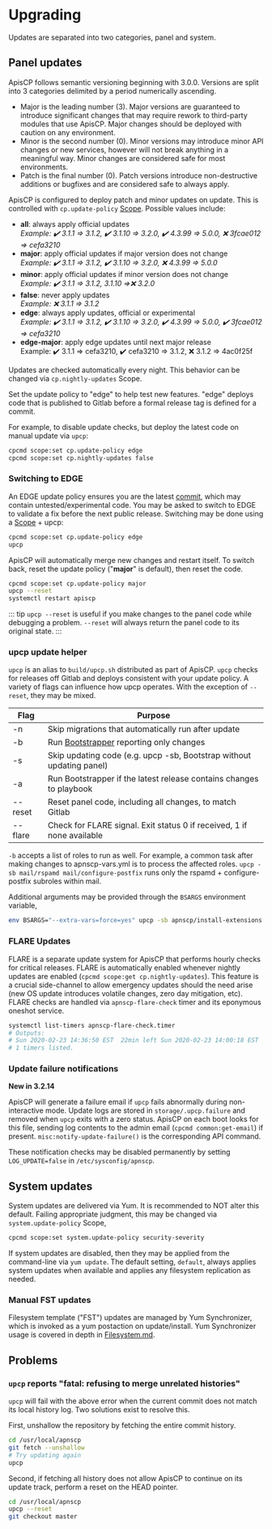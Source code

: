 # Upgrading

Updates are separated into two categories, panel and system.

## Panel updates

ApisCP follows semantic versioning beginning with 3.0.0. Versions are split into 3 categories delimited by a period numerically ascending.

* Major is the leading number (3). Major versions are guaranteed to introduce significant changes that may require rework to third-party modules that use ApisCP. Major changes should be deployed with caution on any environment.
* Minor is the second number (0). Minor versions may introduce minor API changes or new services, however will not break anything in a meaningful way. Minor changes are considered safe for most environments.
* Patch is the final number (0). Patch versions introduce non-destructive additions or bugfixes and are considered safe to always apply.

ApisCP is configured to deploy patch and minor updates on update. This is controlled with `cp.update-policy` [Scope](admin/Scopes.md). Possible values include:

- **all**: always apply official updates  
    *Example: ✔️ 3.1.1 => 3.1.2, ✔️ 3.1.10 => 3.2.0, ✔️ 4.3.99 => 5.0.0, ❌ 3fcae012 => cefa3210*
- **major**: apply official updates if major version does not change  
    *Example: ✔️ 3.1.1 => 3.1.2, ✔️ 3.1.10 => 3.2.0, ❌ 4.3.99 => 5.0.0*
- **minor**: apply official updates if minor version does not change  
    *Example: ✔️ 3.1.1 => 3.1.2, 3.1.10 =>❌ 3.2.0*
- **false**: never apply updates  
    *Example: ❌ 3.1.1 => 3.1.2*
- **edge**: always apply updates, official or experimental  
    *Example: ✔️ 3.1.1 => 3.1.2, ✔️ 3.1.10 => 3.2.0, ✔️ 4.3.99 => 5.0.0, ✔️ 3fcae012 => cefa3210*
- **edge-major**: apply edge updates until next major release  
    Example: ✔️ 3.1.1 => cefa3210, ✔️ cefa3210 => 3.1.2, ❌ 3.1.2 => 4ac0f25f

Updates are checked automatically every night. This behavior can be changed via `cp.nightly-updates` Scope.

Set the update policy to "edge" to help test new features. "edge" deploys code that is published to Gitlab before a formal release tag is defined for a commit.

For example, to disable update checks, but deploy the latest code on manual update via `upcp`:

```bash
cpcmd scope:set cp.update-policy edge
cpcmd scope:set cp.nightly-updates false
```

### Switching to EDGE

An EDGE update policy ensures you are the latest [commit](https://gitlab.com/apisnetworks/apnscp/-/commits/master), which may contain untested/experimental code. You may be asked to switch to EDGE to validate a fix before the next public release. Switching may be done using a [Scope](admin/Scopes) + upcp:

```bash
cpcmd scope:set cp.update-policy edge
upcp
```

ApisCP will automatically merge new changes and restart itself. To switch back, reset the update policy ("**major**" is default), then reset the code.

```bash
cpcmd scope:set cp.update-policy major
upcp --reset
systemctl restart apiscp
```

::: tip
`upcp --reset` is useful if you make changes to the panel code while debugging a problem. `--reset` will always return the panel code to its original state.
:::

### upcp update helper

`upcp` is an alias to `build/upcp.sh` distributed as part of ApisCP. `upcp` checks for releases off Gitlab and deploys consistent with your update policy. A variety of flags can influence how upcp operates. With the exception of `--reset`, they may be mixed.

| Flag    | Purpose                                                      |
| ------- | ------------------------------------------------------------ |
| -n      | Skip migrations that automatically run after update          |
| -b      | Run [Bootstrapper](https://github.com/apisnetworks/apnscp-bootstrapper) reporting only changes |
| -s      | Skip updating code (e.g. upcp -sb, Bootstrap without updating panel) |
| -a      | Run Bootstrapper if the latest release contains changes to playbook |
| --reset | Reset panel code, including all changes, to match Gitlab     |
| --flare   | Check for FLARE signal. Exit status 0 if received, 1 if none available |

`-b` accepts a list of roles to run as well. For example, a common task after making changes to apnscp-vars.yml is to process the affected roles. `upcp -sb mail/rspamd mail/configure-postfix`  runs only the rspamd + configure-postfix subroles within mail.

Additional arguments may be provided through the `BSARGS` environment variable,

```bash
env BSARGS="--extra-vars=force=yes" upcp -sb apnscp/install-extensions
```

### FLARE Updates

FLARE is a separate update system for ApisCP that performs hourly checks for critical releases. FLARE is automatically enabled whenever nightly updates are enabled (`cpcmd scope:get cp.nightly-updates`). This feature is a crucial side-channel to allow emergency updates should the need arise (new OS update introduces volatile changes, zero day mitigation, etc). FLARE checks are handled via `apnscp-flare-check` timer and its eponymous oneshot service.

```bash
systemctl list-timers apnscp-flare-check.timer
# Outputs:
# Sun 2020-02-23 14:36:50 EST  22min left Sun 2020-02-23 14:00:18 EST  14min ago apnscp-flare-check.timer apnscp-flare-check.service
# 1 timers listed.
```

### Update failure notifications
**New in 3.2.14**

ApisCP will generate a failure email if `upcp` fails abnormally during non-interactive mode. Update logs are stored in `storage/.upcp.failure` and removed when `upcp` exits with a zero status. ApisCP on each boot looks for this file, sending log contents to the admin email (`cpcmd common:get-email`) if present. `misc:notify-update-failure()` is the corresponding API command.

These notification checks may be disabled permanently by setting `LOG_UPDATE=false` in `/etc/sysconfig/apnscp`.

## System updates

System updates are delivered via Yum. It is recommended to NOT alter this default. Failing appropriate judgment, this may be changed via `system.update-policy` Scope,

```bash
cpcmd scope:set system.update-policy security-severity
```

If system updates are disabled, then they may be applied from the command-line via `yum update`. The default setting, `default`, always applies system updates when available and applies any filesystem replication as needed.

### Manual FST updates

Filesystem template ("FST") updates are managed by Yum Synchronizer, which is invoked as a yum postaction on update/install. Yum Synchronizer usage is covered in depth in [Filesystem.md](admin/Filesystem.md).

## Problems
### `upcp` reports "fatal: refusing to merge unrelated histories"
`upcp` will fail with the above error when the current commit does not match its local history log. Two solutions exist to resolve this.

First, unshallow the repository by fetching the entire commit history.

```bash
cd /usr/local/apnscp
git fetch --unshallow
# Try updating again
upcp
```

Second, if fetching all history does not allow ApisCP to continue on its update track, perform a reset on the HEAD pointer.

```bash
cd /usr/local/apnscp
upcp --reset
git checkout master
```